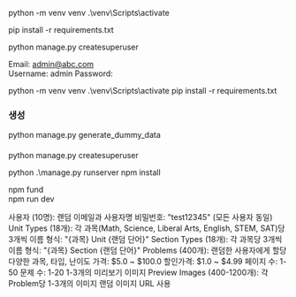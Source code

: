 
python -m venv venv
 .\venv\Scripts\activate

pip install -r requirements.txt  

python manage.py createsuperuser

Email: admin@abc.com   
Username: admin
Password: 

python -m venv venv 
.\venv\Scripts\activate
pip install -r requirements.txt  


###  생성 
python manage.py generate_dummy_data


#### 
python manage.py createsuperuser



python .\manage.py runserver 
npm install   

npm fund  
npm run dev 


사용자 (10명):
랜덤 이메일과 사용자명
비밀번호: "test12345" (모든 사용자 동일)
Unit Types (18개):
각 과목(Math, Science, Liberal Arts, English, STEM, SAT)당 3개씩
이름 형식: "{과목} Unit {랜덤 단어}"
Section Types (18개):
각 과목당 3개씩
이름 형식: "{과목} Section {랜덤 단어}"
Problems (400개):
랜덤한 사용자에게 할당
다양한 과목, 타입, 난이도
가격: $5.0 ~ $100.0
할인가격: $1.0 ~ $4.99
페이지 수: 1-50
문제 수: 1-20
1-3개의 미리보기 이미지
Preview Images (400-1200개):
각 Problem당 1-3개의 이미지
랜덤 이미지 URL 사용


